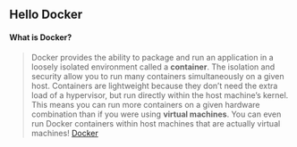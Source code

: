 ## Hello Docker

#### What is Docker?

> Docker provides the ability to package and run an application in a loosely isolated environment called a **container**. The isolation and security allow you to run many containers simultaneously on a given host. Containers are lightweight because they don’t need the extra load of a hypervisor, but run directly within the host machine’s kernel. This means you can run more containers on a given hardware combination than if you were using **virtual machines**. You can even run Docker containers within host machines that are actually virtual machines! [Docker](https://docs.docker.com/get-started/overview/)
